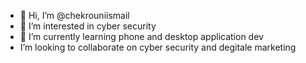 - 👋 Hi, I’m @chekrouniismail
- 👀 I’m interested in cyber security
- 🌱 I’m currently learning phone and desktop application dev
-    I’m looking to collaborate on cyber security and degitale marketing
